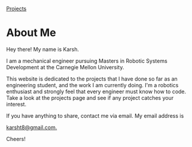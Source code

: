 [Projects](projects.md)
# About Me
Hey there!
My name is Karsh.

 I am a mechanical engineer pursuing Masters in Robotic Systems Development at the Carnegie Mellon University.

This website is dedicated to the projects that I have done so far as an engineering student, and the work I am currently doing. I'm a robotics enthusiast and strongly feel that every engineer must know how to code. Take a look at the projects page and see if any project catches your interest.

If you have anything to share, contact me via email. My email address is

[karsht8@gmail.com.](mailto:karsht8@gmail.com)

Cheers!
